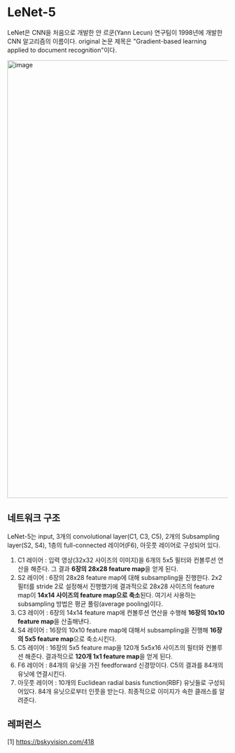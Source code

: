 # LeNet-5
LeNet은 CNN을 처음으로 개발한 얀 르쿤(Yann Lecun) 연구팀이 1998년에 개발한 CNN 알고리즘의 이름이다. original 논문 제목은 "Gradient-based learning applied to document recognition"이다.

<img width="1000" alt="image" src="https://github.com/scottXchoo/Deep_Learning_Deep_Dive/assets/107841492/9e56a295-5e6e-46f0-8e57-b2f538ccc6e3">

## 네트워크 구조
LeNet-5는 input, 3개의 convolutional layer(C1, C3, C5), 2개의 Subsampling layer(S2, S4), 1층의 full-connected 레이어(F6), 아웃풋 레이어로 구성되어 있다.

1. C1 레이어 : 입력 영상(32x32 사이즈의 이미지)을 6개의 5x5 필터와 컨볼루션 연산을 해준다. 그 결과 **6장의 28x28 feature map**을 얻게 된다.
2. S2 레이어 : 6장의 28x28 feature map에 대해 subsampling을 진행한다. 2x2 필터를 stride 2로 설정해서 진행했기에 결과적으로 28x28 사이즈의 feature map이 **14x14 사이즈의 feature map으로 축소**된다. 여기서 사용하는 subsampling 방법은 평균 풀링(average pooling)이다.
3. C3 레이어 : 6장의 14x14 feature map에 컨볼루션 연산을 수행해 **16장의 10x10 feature map**을 산출해낸다.
4. S4 레이어 : 16장의 10x10 feature map에 대해서 subsampling을 진행해 **16장의 5x5 feature map**으로 축소시킨다.
5. C5 레이어 : 16장의 5x5 feature map을 120개 5x5x16 사이즈의 필터와 컨볼루션 해준다. 결과적으로 **120개 1x1 feature map**을 얻게 된다.
6. F6 레이어 : 84개의 유닛을 가진 feedforward 신경망이다. C5의 결과를 84개의 유닛에 연결시킨다.
7. 아웃풋 레이어 : 10개의 Euclidean radial basis function(RBF) 유닛들로 구성되어있다. 84개 유닛으로부터 인풋을 받는다. 최종적으로 이미지가 속한 클래스를 알려준다.

## 레퍼런스
[1] https://bskyvision.com/418
